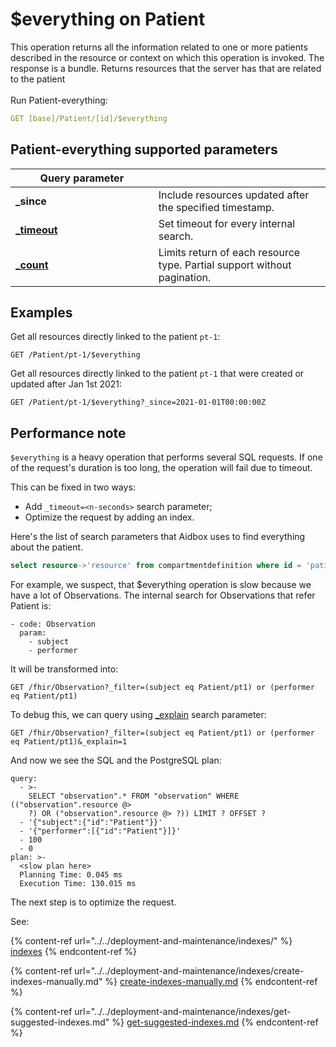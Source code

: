 # $everything on Patient

This operation returns all the information related to one or more patients described in the resource or context on which this operation is invoked. The response is a bundle. Returns resources that the server has that are related to the patient\
\
Run Patient-everything:

```yaml
GET [base]/Patient/[id]/$everything
```

## Patient-everything supported parameters <a href="#patient-everything-parameters" id="patient-everything-parameters"></a>

<table><thead><tr><th width="212.70358306188928">Query parameter</th><th></th></tr></thead><tbody><tr><td><strong>_since</strong></td><td>Include resources updated after the specified timestamp.</td></tr><tr><td><a href="aidbox-search.md#timeout"><strong>_timeout</strong></a></td><td>Set timeout for every internal search. </td></tr><tr><td><a href="fhir-search/searchparameter.md#count"><strong>_count</strong></a></td><td>Limits return of each resource type. Partial support without pagination.</td></tr></tbody></table>

## Examples

Get all resources directly linked to the patient `pt-1`:

```
GET /Patient/pt-1/$everything
```

Get all resources directly linked to the patient `pt-1` that were created or updated after Jan 1st 2021:

```
GET /Patient/pt-1/$everything?_since=2021-01-01T00:00:00Z
```

## Performance note

`$everything` is a heavy operation that performs several SQL requests. If one of the request's duration is too long, the operation will fail due to timeout.

This can be fixed in two ways:

* Add `_timeout=<n-seconds>` search parameter;
* Optimize the request by adding an index.

Here's the list of search parameters that Aidbox uses to find everything about the patient.

```sql
select resource->'resource' from compartmentdefinition where id = 'patient'
```

For example, we suspect, that $everything operation is slow because we have a lot of Observations. The internal search for Observations that refer Patient is:

```
- code: Observation
  param:
    - subject
    - performer
```

It will be transformed into:

```
GET /fhir/Observation?_filter=(subject eq Patient/pt1) or (performer eq Patient/pt1)
```

To debug this, we can query using [\_explain](aidbox-search.md#explain) search parameter:

```
GET /fhir/Observation?_filter=(subject eq Patient/pt1) or (performer eq Patient/pt1)&_explain=1
```

And now we see the SQL and the PostgreSQL plan:

```
query:
  - >-
    SELECT "observation".* FROM "observation" WHERE (("observation".resource @>
    ?) OR ("observation".resource @> ?)) LIMIT ? OFFSET ? 
  - '{"subject":{"id":"Patient"}}'
  - '{"performer":[{"id":"Patient"}]}'
  - 100
  - 0
plan: >-
  <slow plan here>
  Planning Time: 0.045 ms
  Execution Time: 130.015 ms
```

The next step is to optimize the request.&#x20;

See:

{% content-ref url="../../deployment-and-maintenance/indexes/" %}
[indexes](../../deployment-and-maintenance/indexes/)
{% endcontent-ref %}

{% content-ref url="../../deployment-and-maintenance/indexes/create-indexes-manually.md" %}
[create-indexes-manually.md](../../deployment-and-maintenance/indexes/create-indexes-manually.md)
{% endcontent-ref %}

{% content-ref url="../../deployment-and-maintenance/indexes/get-suggested-indexes.md" %}
[get-suggested-indexes.md](../../deployment-and-maintenance/indexes/get-suggested-indexes.md)
{% endcontent-ref %}
